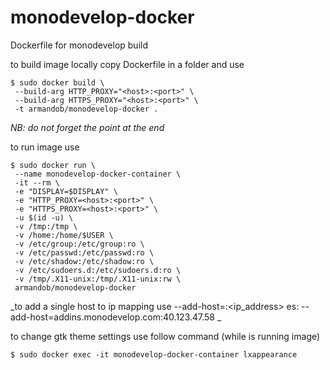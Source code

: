 # monodevelop-docker
Dockerfile for monodevelop build


to build image locally copy Dockerfile in a folder and use 
```
$ sudo docker build \
 --build-arg HTTP_PROXY="<host>:<port>" \
 --build-arg HTTPS_PROXY="<host>:<port>" \
 -t armandob/monodevelop-docker . 
```
_NB: do not forget the point at the end_


to run image use
```
$ sudo docker run \
 --name monodevelop-docker-container \
 -it --rm \
 -e "DISPLAY=$DISPLAY" \
 -e "HTTP_PROXY=<host>:<port>" \
 -e "HTTPS_PROXY=<host>:<port>" \
 -u $(id -u) \
 -v /tmp:/tmp \
 -v /home:/home/$USER \
 -v /etc/group:/etc/group:ro \
 -v /etc/passwd:/etc/passwd:ro \
 -v /etc/shadow:/etc/shadow:ro \
 -v /etc/sudoers.d:/etc/sudoers.d:ro \
 -v /tmp/.X11-unix:/tmp/.X11-unix:rw \
 armandob/monodevelop-docker

```
_to add a single host to ip mapping use --add-host=<host>:<ip_address> es: --add-host=addins.monodevelop.com:40.123.47.58 _


to change gtk theme settings use follow command (while is running image)
```
$ sudo docker exec -it monodevelop-docker-container lxappearance

```
